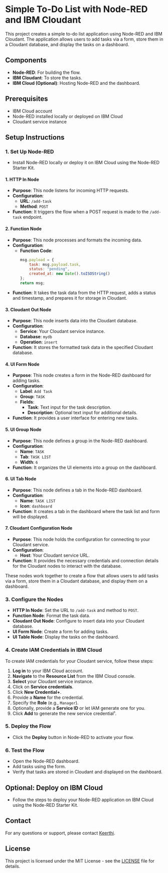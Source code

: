 # Simple To-Do List with Node-RED and IBM Cloudant

This project creates a simple to-do list application using Node-RED and IBM Cloudant. The application allows users to add tasks via a form, store them in a Cloudant database, and display the tasks on a dashboard.

## Components

- **Node-RED**: For building the flow.
- **IBM Cloudant**: To store the tasks.
- **IBM Cloud (Optional)**: Hosting Node-RED and the dashboard.

## Prerequisites

- IBM Cloud account
- Node-RED installed locally or deployed on IBM Cloud
- Cloudant service instance

## Setup Instructions

### 1. Set Up Node-RED

- Install Node-RED locally or deploy it on IBM Cloud using the Node-RED Starter Kit.

#### 1. **HTTP In Node**
- **Purpose**: This node listens for incoming HTTP requests.
- **Configuration**: 
  - **URL**: `/add-task`
  - **Method**: `POST`
- **Function**: It triggers the flow when a POST request is made to the `/add-task` endpoint.

#### 2. **Function Node**
- **Purpose**: This node processes and formats the incoming data.
- **Configuration**: 
  - **Function Code**:
    ```javascript
    msg.payload = {
        task: msg.payload.task,
        status: "pending",
        created_at: new Date().toISOString()
    };
    return msg;
    ```
- **Function**: It takes the task data from the HTTP request, adds a status and timestamp, and prepares it for storage in Cloudant.

#### 3. **Cloudant Out Node**
- **Purpose**: This node inserts data into the Cloudant database.
- **Configuration**: 
  - **Service**: Your Cloudant service instance.
  - **Database**: `mydb`
  - **Operation**: `insert`
- **Function**: It stores the formatted task data in the specified Cloudant database.

#### 4. **UI Form Node**
- **Purpose**: This node creates a form in the Node-RED dashboard for adding tasks.
- **Configuration**: 
  - **Label**: `Add Task`
  - **Group**: `TASK`
  - **Fields**: 
    - **Task**: Text input for the task description.
    - **Description**: Optional text input for additional details.
- **Function**: It provides a user interface for entering new tasks.

#### 5. **UI Group Node**
- **Purpose**: This node defines a group in the Node-RED dashboard.
- **Configuration**: 
  - **Name**: `TASK`
  - **Tab**: `TASK LIST`
  - **Width**: `6`
- **Function**: It organizes the UI elements into a group on the dashboard.

#### 6. **UI Tab Node**
- **Purpose**: This node defines a tab in the Node-RED dashboard.
- **Configuration**: 
  - **Name**: `TASK LIST`
  - **Icon**: `dashboard`
- **Function**: It creates a tab in the dashboard where the task list and form will be displayed.

#### 7. **Cloudant Configuration Node**
- **Purpose**: This node holds the configuration for connecting to your Cloudant service.
- **Configuration**: 
  - **Host**: Your Cloudant service URL.
- **Function**: It provides the necessary credentials and connection details for the Cloudant nodes to interact with the database.

These nodes work together to create a flow that allows users to add tasks via a form, store them in a Cloudant database, and display them on a dashboard.


### 3. Configure the Nodes

- **HTTP In Node**: Set the URL to `/add-task` and method to `POST`.
- **Function Node**: Format the task data.
- **Cloudant Out Node**: Configure to insert data into your Cloudant database.
- **UI Form Node**: Create a form for adding tasks.
- **UI Table Node**: Display the tasks on the dashboard.

### 4. Create IAM Credentials in IBM Cloud

To create IAM credentials for your Cloudant service, follow these steps:

1. **Log in** to your IBM Cloud account.
2. **Navigate** to the **Resource List** from the IBM Cloud console.
3. **Select** your Cloudant service instance.
4. Click on **Service credentials**.
5. Click **New Credential+**.
6. Provide a **Name** for the credential.
7. Specify the **Role** (e.g., `Manager`).
8. Optionally, provide a **Service ID** or let IAM generate one for you.
9. Click **Add** to generate the new service credential¹.

### 5. Deploy the Flow

- Click the **Deploy** button in Node-RED to activate your flow.

### 6. Test the Flow

- Open the Node-RED dashboard.
- Add tasks using the form.
- Verify that tasks are stored in Cloudant and displayed on the dashboard.

## Optional: Deploy on IBM Cloud

- Follow the steps to deploy your Node-RED application on IBM Cloud using the Node-RED Starter Kit.

## Contact

For any questions or support, please contact [Keerthi](mailto:keerthi.ece.software@gmail.com).

## License

This project is licensed under the MIT License - see the [LICENSE](LICENSE) file for details.
```
